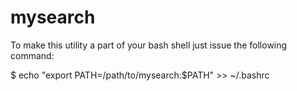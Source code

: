 # mysearch

To make this utility a part of your bash shell just issue the following command:

$ echo "export PATH=/path/to/mysearch:$PATH" >> ~/.bashrc
